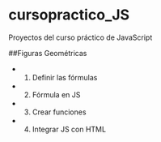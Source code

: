 # cursopractico_JS
Proyectos del curso práctico de JavaScript

##Figuras Geométricas
- 1. Definir las fórmulas 
- 2. Fórmula en JS
- 3. Crear funciones
- 4. Integrar JS con HTML
